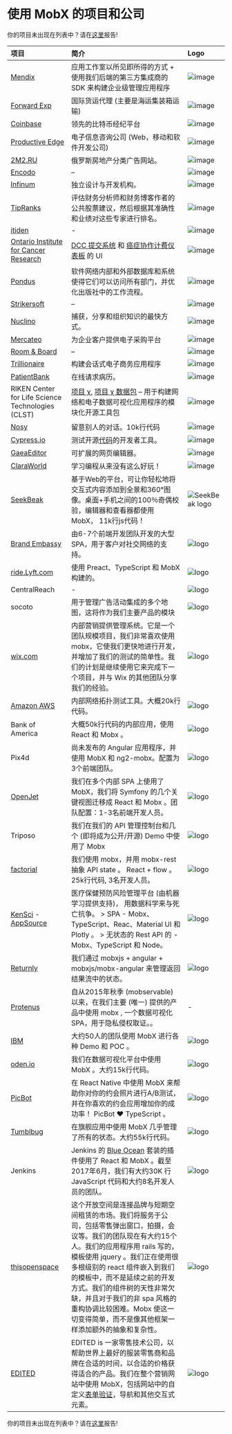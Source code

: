 # 使用 MobX 的项目和公司

你的项目未出现在列表中？请在[这里](https://github.com/mobxjs/mobx/issues/681)报告!

|  项目    |      简介      |     Logo     |
|:--------|:---------------|:-------------|
| [Mendix](https://www.mendix.com/) | 应用工作室以所见即所得的方式 + 使用我们后端的第三方集成商的 SDK 来构建企业级管理应用程序  | ![image](https://cloud.githubusercontent.com/assets/1820292/20537504/af8f0cd8-b0ed-11e6-9b7e-cbd0b8847f27.png) |
| [Forward Exp](http://www.forward-hkg.com/en.html) | 国际货运代理 (主要是海运集装箱运输) | ![image](http://www.forward-hkg.com/img/Forward_logo_400_square.png)  |
| [Coinbase](https://www.coinbase.com) | 领先的比特币经纪平台 |  ![image](https://cloud.githubusercontent.com/assets/31465/20540254/5cca3db4-b0ad-11e6-9947-f5c402fe24a1.png) |
| [Productive Edge](http://www.productiveedge.com/) | 电子信息咨询公司 (Web，移动和软件开发公司) | ![image](https://cloud.githubusercontent.com/assets/6715628/20547056/938d012e-b12a-11e6-9c3b-f31b77ddc056.png) |
| [2M2.RU](https://2m2.ru) | 俄罗斯房地产分类广告网站。 | ![image](https://cloud.githubusercontent.com/assets/3222948/20552988/43092a0a-b172-11e6-984f-ae6d8e04550c.png) |
| [Encodo](http://www.encodo.com) | – | ![image](http://encodo.com/assets/images/encodo_logo_without_text.png)
| [Infinum](https://infinum.co) | 独立设计与开发机构。 | ![image](https://cloud.githubusercontent.com/assets/480290/20555483/a60c2c7a-b162-11e6-9b29-f24948ec0c48.png) |
| [TipRanks](https://www.tipranks.com) | 评估财务分析师和财务博客作者的公共股票建议，然后根据其准确性和业绩对这些专家进行排名。 | ![image](https://www.tipranks.com/new-images/home3/logo.png)
| [itiden](https://itiden.se) | - | ![image](https://itiden.se/logo.gif) |
|  [Ontario Institute for Cancer Research](https://oicr.on.ca/) | [DCC 提交系统](https://github.com/icgc-dcc/dcc-submission/tree/develop/dcc-submission-ui) 和 [癌症协作计费仪表板](https://github.com/CancerCollaboratory/billing/tree/develop/billing-ui) 的 UI | ![image](https://cloud.githubusercontent.com/assets/743976/20588840/50e1b22c-b1e6-11e6-8aa1-87a382a4bc34.png) |
| [Pondus](http://www.pondus.de/) | 软件网络内部和外部数据库和系统使得它们可以访问所有部门，并优化出版社中的工作流程。 | ![image](https://cloud.githubusercontent.com/assets/485033/20597131/55e0e764-b242-11e6-80cc-88f301449713.png) |
| [Strikersoft](https://strikersoft.com) | – | ![image](https://cloud.githubusercontent.com/assets/13982649/20604475/410b14ae-b26f-11e6-951e-600a0130f3dd.png) |
| [Nuclino](https://www.nuclino.com) | 捕获，分享和组织知识的最快方式。 | ![image](https://cloud.githubusercontent.com/assets/152507/20617642/e71f0f3c-b2ea-11e6-8786-da42265cafc6.png) |
| [Mercateo](http://www.mercateo.com/corporate/) | 为企业客户提供电子采购平台 | ![image](https://cloud.githubusercontent.com/assets/1152805/20624631/4cfeb406-b30e-11e6-9c50-e2c4f38269a4.png) |
| [Room & Board](http://www.roomandboard.com/) | – | ![image](https://cloud.githubusercontent.com/assets/142194/20780085/4b147b38-b73e-11e6-9b51-da5c56b6b644.png) |
| [Trillionaire](http://www.huiseoul.com/) | 构建会话式电子商务应用程序 | ![image](https://cloud.githubusercontent.com/assets/2437909/20780588/778bfe1c-b7bf-11e6-9ad7-b5a277ef1212.png) |
| [PatientBank](https://www.patientbank.us) | 在线请求病历。 | ![image](https://cloud.githubusercontent.com/assets/3156043/20780896/b4d1aca4-b733-11e6-8066-195df5d13d18.png) |
| RIKEN Center for Life Science Technologies (CLST)  | [项目 χ](https://github.com/Hypercubed/Project-Chi), [项目 χ 数据包](https://github.com/Hypercubed/chi-datapackage) – 用于构建网络和电子数据可视化应用程序的模块化开源工具包 | ![image](https://cloud.githubusercontent.com/assets/509946/20782099/f16c126a-b7cb-11e6-8300-3add1dec3273.png) |
| [Nosy](https://nosy.chat) | 留意别人的对话。10k行代码 | ![image](https://cloud.githubusercontent.com/assets/699733/20816557/c29d9dd0-b7d7-11e6-9bce-b5ea3172e2ba.png) |
| [Cypress.io](https://www.cypress.io) | 测试开源[代码](https://github.com/cypress-io/cypress)的开发者工具。 | ![image](https://raw.githubusercontent.com/cypress-io/cypress-core-icons/master/src/logo/cypress-io-logo.png) |
| [GaeaEditor](https://github.com/ascoders/gaea-editor) | 可扩展的网页编辑器。| ![image](https://cloud.githubusercontent.com/assets/7970947/20998372/45014efa-bd48-11e6-8387-a0a4768b0be1.png) |
| [ClaraWorld](https://www.claraworld.net) | 学习编程从来没有这么好玩！ | ![image](https://user-images.githubusercontent.com/2682705/27326479-dd46b906-55ab-11e7-838e-33562452adc9.png) |
| [SeekBeak](https://seekbeak.com/) | 基于Web的平台，可让你轻松地将交互式内容添加到全景和360°图像。桌面+手机之间的100％奇偶校验，编辑器和查看器都使用 MobX， 11k行js代码！ | ![SeekBeak logo](https://cloud.githubusercontent.com/assets/1995135/21024733/ca364b94-bd42-11e6-9131-05ce3b189d4d.png) |
| [Brand Embassy](http://www.brandembassy.com/) | 由6-7个前端开发团队开发的大型 SPA，用于客户对社交网络的支持。 | ![logo](https://camo.githubusercontent.com/d0e390278475dafd66343b6cc6f94120550e3456/68747470733a2f2f7777772e6272616e64656d62617373792e636f6d2f68732d66732f68756266732f736b2f696d672f6c6f676f2d6272616e64656d62617373792e706e673f743d313438333937323530303532372677696474683d343230266865696768743d313134266e616d653d6c6f676f2d6272616e64656d62617373792e706e67) |
| [ride.Lyft.com](https://ride.lyft.com/) | 使用 Preact、TypeScript 和 MobX 构建的。 | ![logo](https://cloud.githubusercontent.com/assets/543633/21830691/50a784b6-d753-11e6-9ce0-bfe828515158.png) |
| CentralReach | - | ![logo](https://cloud.githubusercontent.com/assets/11261266/22028621/6dad2fbc-dc9d-11e6-9950-0f36e6843e3f.png) |
| socoto | 用于管理广告活动集成的多个地图，这将作为我们主要产品的模块 | ![logo](https://cloud.githubusercontent.com/assets/7289171/22114628/7a5fcad4-de6a-11e6-8161-0842572a075a.jpg) |
| [wix.com](http://www.wix.com/) | 内部营销提供管理系统。它是一个团队规模项目，我们非常喜欢使用 mobx，它使我们更快地进行开发，并增加了我们的测试的简单性。我们的计划是继续使用它来完成下一个项目，并与 Wix 的其他团队分享我们的经验。 | ![logo](https://cloud.githubusercontent.com/assets/8428179/22173509/69031042-dfce-11e6-8ed7-59be36fee58b.png) |
| [Amazon AWS](https://aws.amazon.com) | 内部网络拓扑测试工具。大概20k行代码。 | ![logo](https://camo.githubusercontent.com/73bafafddba0b998684db71e7b4b694e485b5938/687474703a2f2f62657279746563682e6f72672f77702d636f6e74656e742f75706c6f6164732f323031352f31312f616d617a6f6e2d6177732d6c6f676f2e6a7067) |
| Bank of America | 大概50k行代码的内部应用，使用 React 和 Mobx 。 | ![logo](https://camo.githubusercontent.com/e8dc45f19303c5fa2f5a8e38cf47e0bc280ca7c7/687474703a2f2f70726f6d6f2e62616e6b6f66616d65726963612e636f6d2f6d756c746970726f647563742f6465736b746f702f6173736574732f696d616765732f4241435f4c6f676f5f486f72697a6f6e74616c5f5247422e737667) |
| Pix4d | 尚未发布的 Angular 应用程序，并使用 MobX 和 ng2-mobx。配置为3个前端团队。 | ![logo](https://cloud.githubusercontent.com/assets/3759114/22682494/2fe8a806-ed13-11e6-97a9-3c42363a6612.png) |
| [OpenJet](https://www.openjet.com/) | 我们在多个内部 SPA 上使用了 MobX，我们将 Symfony 的几个关键视图迁移成 React 和 Mobx 。团队配置：1-3名前端开发人员。| ![logo](https://cloud.githubusercontent.com/assets/1936086/23122043/0217b354-f763-11e6-8641-28e0e542d27b.png) |
| Triposo | 我们在我们的 API 管理控制台和几个 (即将成为公开/开源) Demo 中使用了 Mobx | ![logo](https://cloud.githubusercontent.com/assets/478886/23266036/e1eca32e-f9e6-11e6-93d9-ab883f2e1852.png) |
| [factorial](https://factorialhr.com) | 我们使用 mobx，并用 mobx-rest 抽象 API state 。 React + flow 。 25k行代码, 3名开发人员。 | ![logo](https://cloud.githubusercontent.com/assets/28248/24079979/49d736aa-0c95-11e7-8e67-5d1fa5dcf840.png) |
| [KenSci](http://kensci.com/) - [AppSource](https://appsource.microsoft.com/en-us/product/web-apps/kensci.4831168d-903c-4ac9-a2fc-75952624b577?tab=Overview) | 医疗保健预防风险管理平台 (由机器学习提供支持)， 用数据科学来与死亡抗争。 > SPA - Mobx、TypeScript、Reac、Material UI 和 Plotly 。 > 无状态的 Rest API 的 - Mobx、TypeScript 和 Node。 | ![logo](https://cloud.githubusercontent.com/assets/25870869/25823649/be5c6cba-340a-11e7-98ec-e63173d1842c.png) |
| [Returnly](https://returnly.com/) | 我们通过 mobxjs + angular + mobxjs/mobx-angular 来管理返回结果流中的状态。 | ![logo](https://cloud.githubusercontent.com/assets/22224829/25832295/8c5790b4-341e-11e7-8494-a5719a9ed83b.png) |
| [Protenus](https://www.protenus.com/) | 自从2015年秋季 (mobservable) 以来，在我们主要 (唯一) 提供的产品中使用 mobx , 一个数据可视化 SPA，用于隐私侵权取证。。| - |
| [IBM](https://www.ibm.com/us-en/) | 大约50人的团队使用 MobX 进行各种 Demo 和 POC 。 | ![logo](https://camo.githubusercontent.com/ef2ceaf794c74c171dfd94f3142bb10dbb88ec78/68747470733a2f2f7777772d30332e69626d2e636f6d2f69626d2f686973746f72792f65786869626974732f6c6f676f2f696d616765732f3932303931312e6a7067) |
| [oden.io](https://oden.io/) | 我们在数据可视化平台中使用 MobX 。大约15k行代码。 | ![logo](https://user-images.githubusercontent.com/675092/27307876-05d6e630-551a-11e7-87bd-910c792676e5.jpg) |
| [PicBot](https://www.picbot.co/) | 在 React Native 中使用 MobX 来帮助你对你的约会照片进行A/B测试，并在你喜欢的约会应用增加你的成功率！ PicBot ❤️ TypeScript 。 | ![logo](https://user-images.githubusercontent.com/872033/27309149-769892e6-5520-11e7-83aa-98da9e8598a2.png) |
| [Tumblbug](http://www.tumblbug.com/) | 在旗舰应用中使用 MobX 几乎管理了所有的状态。大约55k行代码。 | ![logo](https://user-images.githubusercontent.com/484114/27373394-0d60de08-56a3-11e7-9063-696e4939ebf9.png) |
| Jenkins | Jenkins  的 [Blue Ocean](https://jenkins.io/projects/blueocean/) 套装的插件使用了 React 和 MobX 。截至2017年6月，我们有大约30K 行 JavaScript 代码和大约8名开发人员的团队。 | ![logo](https://user-images.githubusercontent.com/143466/27392023-7cf9e4f6-5673-11e7-9f67-c016af489af8.png) |
| [thisopenspace](https://thisopenspace.com) | 这个开放空间是连接品牌与短期空间租赁的市场。我们将服务于公司，包括零售弹出窗口，拍摄，会议等。我们的团队现在有大约15个人。我们的应用程序用 rails 写的，模板使用 jquery 。我们正在使用很多根级别的 react 组件嵌入到我们的模板中，而不是延续之前的开发方式。我们的组件树的天性非常欠缺，并且对于我们的非 spa 风格的重构协调比较困难。Mobx 使这一切变得简单，而不是像其他框架一样添加额外的抽象和复杂性。 | ![logo](https://user-images.githubusercontent.com/673901/27930095-39f215ce-624a-11e7-89e1-79b25cfa0289.png) |
| [EDITED](https://edited.com/) | EDITED is 一家零售技术公司，以帮助世界上最好的服装零售商和品牌在合适的时间，以合适的价格获得适合的产品。我们在整个营销网站中使用 MobX，包括网站中的自定义[表单验证](https://edited.com/demo/)，导航和其他交互式元素。| ![logo](https://user-images.githubusercontent.com/38172/28071693-93e9584c-6648-11e7-9b18-7718c59d0d40.jpg) |


你的项目未出现在列表中？请在[这里](https://github.com/mobxjs/mobx/issues/681)报告!